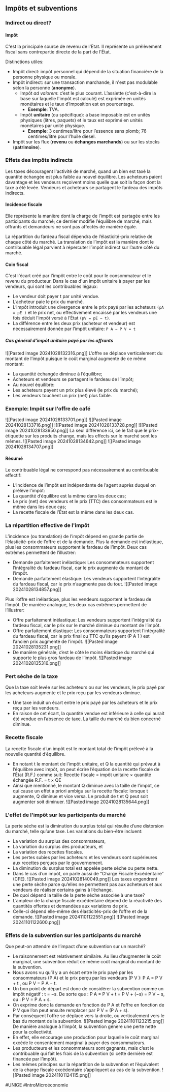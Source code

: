 ## Impôts et subventions
### Indirect ou direct?
#### Impôt
C'est la principale source de revenu de l'Etat. Il représente un prélèvement fiscal sans contrepartie directe de la part de l'État.

Distinctions utiles:
- Impôt direct: impôt personnel qui dépend de la situation financière de la personne physique ou morale.
- Impôt indirect: sur une transaction marchande, il n'est pas modulable selon la personne (**anonyme**).
	- Impôt *ad valorem*: c’est le plus courant. L’assiette (c'est-à-dire la base sur laquelle l'impôt est calculé) est exprimée en unités monétaires et le taux d’imposition est en pourcentage.
		- **Exemple**: TVA.
	- Impôt **unitaire** (ou spécifique): a base imposable est en unités physiques (litres, paquets) et le taux est exprimé en unités monétaires par unité physique.
		- **Exemple**: 3 centimes/litre pour l’essence sans plomb; 76 centimes/litre pour l’huile diesel.
- Impôt sur les flux (**revenu** ou **échanges marchands**) ou sur les stocks (**patrimoine**).
### Effets des impôts indirects
Les taxes découragent l'activité de marché, quand un bien est taxé la quantité échangée est plus faible au nouvel équilibre. Les acheteurs paient davantage et les vendeurs reçoivent moins quelle que soit la façon dont la taxe a été levée. Vendeurs et acheteurs se partagent le fardeau des impôts indirects.
#### Incidence fiscale
Elle représente la manière dont la charge de l’impôt est partagée entre les participants du marché; ce dernier modifie l’équilibre de marché, mais offrants et demandeurs ne sont pas affectés de manière égale.

La répartition du fardeau fiscal dépendra de l’élasticité-prix relative de chaque côté du marché. La translation de l’impôt est la manière dont le contribuable légal parvient à répercuter l’impôt indirect sur l’autre côté du marché.
#### Coin fiscal
C'est l'écart créé par l'impôt entre le coût pour le consommateur et le revenu du producteur. Dans le cas d'un impôt unitaire à payer par les vendeurs, qui sont les contribuables légaux:
- Le vendeur doit payer t par unité vendue.
- L’acheteur paie le prix du marché.
- L’impôt introduit une divergence entre le prix payé par les acheteurs `(pA = pE )` et le prix net, ou effectivement encaissé par les vendeurs une fois déduit l’impôt versé à l’État `(pV = pE − t)`.
- La différence entre les deux prix (acheteur et vendeur) est nécessairement donnée par l’impôt unitaire: `P A − P V = t`
##### Cas général d'impôt unitaire payé par les offrants
![[Pasted image 20241028132316.png]]
L’offre se déplace verticalement du montant de l’impôt puisque le coût marginal augmente de ce même montant:
- La quantité échangée diminue à l’équilibre;
- Acheteurs et vendeurs se partagent le fardeau de l’impôt;
- Au nouvel équilibre:
- Les acheteurs payent un prix plus élevé (le prix du marché);
- Les vendeurs touchent un prix (net) plus faible.
### Exemple: Impôt sur l'offre de café
![[Pasted image 20241028133701.png]]
![[Pasted image 20241028133716.png]]
![[Pasted image 20241028133728.png]]
![[Pasted image 20241028133950.png]]
La seul différence ici, ce le fait que le prix-étiquette sur les produits change, mais les effects sur le marché sont les mêmes.
![[Pasted image 20241028134642.png]]
![[Pasted image 20241028134707.png]]
#### Résumé
Le contribuable légal ne correspond pas nécessairement au contribuable effectif:
- L’incidence de l’impôt est indépendante de l’agent auprès duquel on prélève l’impôt:
- La quantité d’équilibre est la même dans les deux cas;
- Le prix (net) des vendeurs et le prix (TTC) des consommateurs est le même dans les deux cas;
- La recette fiscale de l’État est la même dans les deux cas.
### La répartition effective de l'impôt
L’incidence (ou translation) de l’impôt dépend en grande partie de l’élasticité-prix de l’offre et de la demande. Plus la demande est inélastique, plus les consommateurs supportent le fardeau de l’impôt. Deux cas extrêmes permettent de l’illustrer:
- Demande parfaitement inélastique: Les consommateurs supportent l’intégralité du fardeau fiscal, car le prix augmente du montant de l’impôt.
- Demande parfaitement élastique: Les vendeurs supportent l’intégralité du fardeau fiscal, car le prix n’augmente pas du tout.
![[Pasted image 20241028134857.png]]

Plus l’offre est inélastique, plus les vendeurs supportent le fardeau de l’impôt. De manière analogue, les deux cas extrêmes permettent de l’illustrer:
- Offre parfaitement inélastique: Les vendeurs supportent l’intégralité du fardeau fiscal, car le prix sur le marché diminue du montant de l’impôt.
- Offre parfaitement élastique: Les consommateurs supportent l’intégralité du fardeau fiscal, car le prix final ou TTC qu’ils payent (P A 1 ) est l’ancien prix augmenté de l’impôt.
![[Pasted image 20241028135231.png]]
- De manière générale, c’est le côté le moins élastique du marché qui supporte le plus gros fardeau de l’impôt.
![[Pasted image 20241028135316.png]]
### Pert sèche de la taxe
Que la taxe soit levée sur les acheteurs ou sur les vendeurs, le prix payé par les acheteurs augmente et le prix reçu par les vendeurs diminue.
- Une taxe induit un écart entre le prix payé par les acheteurs et le prix reçu par les vendeurs.
- En raison de cet écart, la quantité vendue est inférieure à celle qui aurait été vendue en l’absence de taxe. La taille du marché du bien concerné diminue.
### Recette fiscale
La recette fiscale d’un impôt est le montant total de l’impôt prélevé à la nouvelle quantité d’équilibre.
- En notant t le montant de l’impôt unitaire, et Q la quantité qui prévaut à l’équilibre avec impôt, on peut écrire l’équation de la recette fiscale de l’État (R.F.) comme suit: Recette fiscale = impôt unitaire × quantité échangée R.F. = t × QE
- Ainsi que mentionné, le montant Q diminue avec la taille de l’impôt, ce qui cause un effet a priori ambigu sur la recette fiscale: lorsque t augmente, Q diminue et vice versa. Le produit de t et Q peut soit augmenter soit diminuer.
![[Pasted image 20241028135644.png]]
### L'effet de l'impôt sur les participants du marché
La perte sèche est la diminution du surplus total qui résulte d’une distorsion du marché, telle qu’une taxe. Les variations du bien-être incluent:
- La variation du surplus des consommateurs,
- La variation du surplus des producteurs, et
- La variation des recettes fiscales.
- Les pertes subies par les acheteurs et les vendeurs sont supérieures aux recettes perçues par le gouvernement.
- La diminution du surplus total est appelée perte sèche ou perte nette.
 - Dans le cas d’un impôt, on parle aussi de “Charge Fiscale Excédentaire” (CFE).
![[Pasted image 20241028140049.png]]
Les taxes engendrent une perte sèche parce qu’elles ne permettent pas aux acheteurs et aux vendeurs de réaliser certains gains à l’échange.
- De quoi dépend la taille de la perte sèche associée à une taxe?
- L’ampleur de la charge fiscale excédentaire dépend de la réactivité des quantités offertes et demandées aux variations de prix.
- Celle-ci dépend elle-même des élasticités-prix de l’offre et de la demande.
![[Pasted image 20241101122551.png]]
![[Pasted image 20241101122600.png]]
### Effets de la subvention sur les participants du marché
Que peut-on attendre de l’impact d’une subvention sur un marché?
- Le raisonnement est relativement similaire. Au lieu d’augmenter le coût marginal, une subvention réduit ce même coût marginal du montant de la subvention.
- Nous avons vu qu’il y a un écart entre le prix payé par les consommateurs (P A) et le prix perçu par les vendeurs (P V ): P A = P V + t , ou P V = P A − t.
- Un bon point de départ est donc de considérer la subvention comme un impôt négatif : t = −s. De sorte que : P A = P V + t = P V + (−s) = P V − s, ou : P V = P A + s.
- On exprime donc la demande en fonction de P A et l’offre en fonction de P V que l’on peut ensuite remplacer par P V = (P A + s).
- Par conséquent l’offre se déplace vers la droite, ou verticalement vers le bas du montant de la subvention.
![[Pasted image 20241101123215.png]]
De manière analogue à l’impôt, la subvention génère une perte nette pour la collectivité.
- En effet, elle encourage une production pour laquelle le coût marginal excède le consentement marginal à payer des consommateurs.
- Les producteurs et les consommateurs sont gagnants, mais c’est le contribuable qui fait les frais de la subvention (si cette dernière est financée par l’impôt).
- Les mêmes principes sur la répartition de la subvention et l’équivalent de la charge fiscale excédentaire s’appliquent au cas de la subvention.
![[Pasted image 20241101124115.png]]

#UNIGE #IntroMicroéconomie 